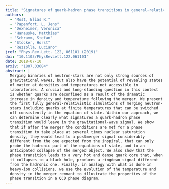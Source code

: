 ```yaml
---
title: "Signatures of quark-hadron phase transitions in general-relativistic neutron-star mergers"
authors:
  - "Most, Elias R."
  - "Papenfort, L. Jens"
  - "Dexheimer, Veronica"
  - "Hanauske, Matthias"
  - "Schramm, Stefan"
  - "Stöcker, Horst"
  - "Rezzolla, Luciano"
jref: "Phys.Rev.Lett. 122, 061101 (2019)"
doi: "10.1103/PhysRevLett.122.061101"
date: 2018-07-10
arxiv: "1807.03684"
abstract: |
  Merging binaries of neutron-stars are not only strong sources of
  gravitational waves, but also have the potential of revealing states
  of matter at densities and temperatures not accessible in
  laboratories. A crucial and long-standing question in this context
  is whether quarks are deconfined as a result of the dramatic
  increase in density and temperature following the merger. We present
  the first fully general-relativistic simulations of merging neutron-
  stars including quarks at finite temperatures that can be switched
  off consistently in the equation of state. Within our approach, we
  can determine clearly what signatures a quark-hadron phase
  transition would leave in the gravitational-wave signal. We show
  that if after the merger the conditions are met for a phase
  transition to take place at several times nuclear saturation
  density, they would lead to a postmerger signal considerably
  different from the one expected from the inspiral, that can only
  probe the hadronic part of the equations of state, and to an
  anticipated collapse of the merged object. We also show that the
  phase transition leads to a very hot and dense quark core that, when
  it collapses to a black hole, produces a ringdown signal different
  from the hadronic one. Finally, in analogy with what is done in
  heavy-ion collisions, we use the evolution of the temperature and
  density in the merger remnant to illustrate the properties of the
  phase transition in a QCD phase diagram.
---
```

